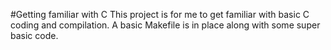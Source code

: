 
#Getting familiar with C
This project is for me to get familiar with basic C coding and compilation.
A basic Makefile is in place along with some super basic code.

